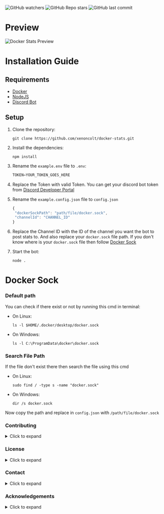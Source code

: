 ![GitHub watchers](https://img.shields.io/github/watchers/xenoncolt/docker-stats?style=for-the-badge)  ![GitHub Repo stars](https://img.shields.io/github/stars/xenoncolt/docker-stats?style=for-the-badge) ![GitHub last commit](https://img.shields.io/github/last-commit/xenoncolt/docker-stats?style=for-the-badge)


# Preview
![Docker Stats Preview](https://cdn.discordapp.com/attachments/832180255103385650/1113222019539017728/image.png)


# Installation Guide
## Requirements

- [Docker](https://www.docker.com/)
- [NodeJS](https://nodejs.org/en)
- [Discord Bot](https://discord.com/developers/applications)


## Setup

1. Clone the repository:
    ``` 
    git clone https://github.com/xenoncolt/docker-stats.git
    ```
2. Install the dependencies:
    ```
    npm install
    ```
3. Rename the `example.env` file to `.env`:
    ```js
    TOKEN=YOUR_TOKEN_GOES_HERE
    ```
4. Replace the Token with valid Token. You can get your discord bot token from [Discord Developer Portal](https://discord.com/developers/applications)
5. Rename the `example.config.json` file to `config.json`
   ```js
   {
    "dockerSockPath": "path/file/docker.sock",
    "channelId": "CHANNEL_ID"
   }
   ```
6. Replace the Channel ID with the ID of the channel you want the bot to post stats to. And also replace your `docker.sock` file path. If you don't know where is your `docker.sock` file then follow [Docker Sock](#docker-sock)

7. Start the bot:
   ```
   node .
   ```


# Docker Sock
### Default path
You can check if there exist or not by running this cmd in terminal:
- On Linux:
    ```
    ls -l $HOME/.docker/desktop/docker.sock
    ```
- On Windows:
    ```
    ls -l C:\ProgramData\docker\docker.sock
    ```
### Search File Path
If the file don't exist there then search the file using this cmd 
- On Linux:
  ```
  sudo find / -type s -name "docker.sock"
  ```
- On Windows:
  ```
  dir /s docker.sock
  ```
Now copy the path and replace in `config.json` with `/path/file/docker.sock`
### Contributing
<details>
<summary>Click to expand</summary>

Pull requests are welcome. For major changes, please open an issue first to discuss what you would like to change.
Please make sure to update tests as appropriate.
</details>

### License
<details>
<summary>Click to expand</summary>

[MIT](https://choosealicense.com/licenses/mit/)
</details>

### Contact
<details>
<summary>Click to expand </summary>

If you have any questions, comments, or concerns, please contact me on Discord: `Xenon Colt#8969`
</details>

### Acknowledgements
<details>
<summary>Click to expand</summary>


- [Discord.js](https://discord.js.org/)

- [Docker Stats](https://docs.docker.com/engine/reference/commandline/stats/)
</details>
